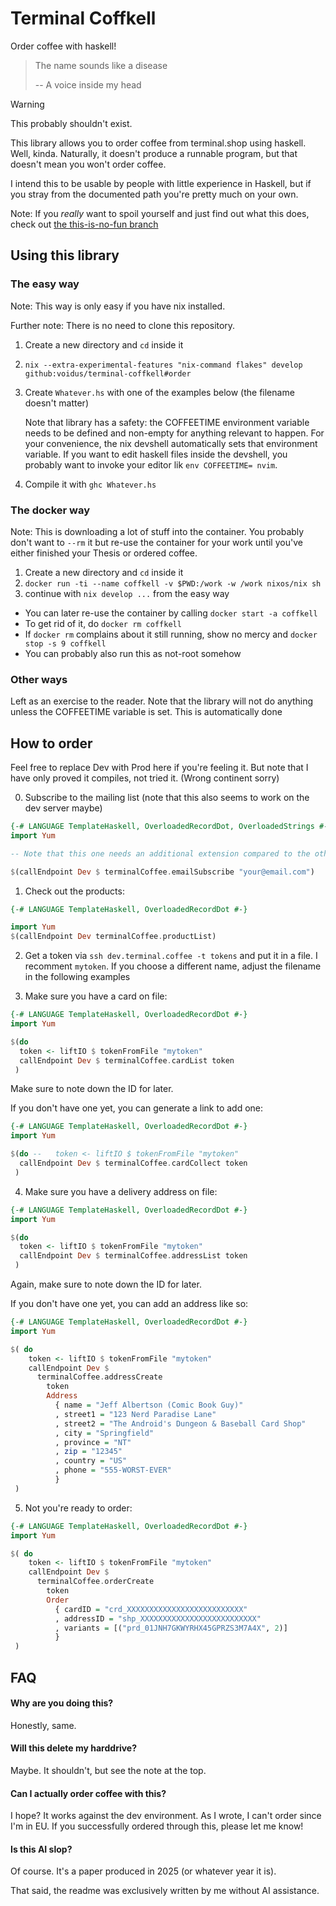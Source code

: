 # Terminal Coffkell

Order coffee with haskell!

> The name sounds like a disease
>
> -- A voice inside my head

> [!WARNING]  
> This probably shouldn't exist.

This library allows you to order coffee from terminal.shop using haskell. Well, kinda.
Naturally, it doesn't produce a runnable program, but that doesn't mean you won't order coffee.

I intend this to be usable by people with little experience in Haskell, but if
you stray from the documented path you're pretty much on your own.

Note: If you *really* want to spoil yourself and just find out what this does, check out [the this-is-no-fun branch](https://github.com/voidus/terminal-coffkell/tree/this-is-no-fun)

## Using this library

### The easy way
Note: This way is only easy if you have nix installed.

Further note: There is no need to clone this repository.

1. Create a new directory and `cd` inside it
2. `nix --extra-experimental-features "nix-command flakes" develop github:voidus/terminal-coffkell#order`
3. Create `Whatever.hs` with one of the examples below (the filename doesn't matter)

    Note that library has a safety: the COFFEETIME environment variable needs to
    be defined and non-empty for anything relevant to happen. For your convenience, the nix devshell automatically sets that environment variable. If you want to edit haskell files inside the devshell, you probably want to invoke your editor lik `env COFFEETIME= nvim`.
    
4. Compile it with `ghc Whatever.hs`

### The docker way

Note: This is downloading a lot of stuff into the container. You probably don't want to `--rm` it but re-use the container for your work until you've either finished your Thesis or ordered coffee.

1. Create a new directory and `cd` inside it
2. `docker run -ti --name coffkell -v $PWD:/work -w /work nixos/nix sh`
3. continue with `nix develop ...` from the easy way

- You can later re-use the container by calling `docker start -a coffkell`
- To get rid of it, do `docker rm coffkell`
- If `docker rm` complains about it still running, show no mercy and `docker stop -s 9 coffkell`
- You can probably also run this as not-root somehow

### Other ways

Left as an exercise to the reader.
Note that the library will not do anything unless the COFFEETIME variable is set. This is automatically done

## How to order

Feel free to replace Dev with Prod here if you're feeling it.
But note that I have only proved it compiles, not tried it. (Wrong continent sorry)

0. Subscribe to the mailing list (note that this also seems to work on the dev server maybe)

```haskell
{-# LANGUAGE TemplateHaskell, OverloadedRecordDot, OverloadedStrings #-}
import Yum

-- Note that this one needs an additional extension compared to the others!

$(callEndpoint Dev $ terminalCoffee.emailSubscribe "your@email.com")
```


1. Check out the products:

```haskell
{-# LANGUAGE TemplateHaskell, OverloadedRecordDot #-}

import Yum
$(callEndpoint Dev terminalCoffee.productList)
```

2. Get a token via `ssh dev.terminal.coffee -t tokens` and put it in a file.
   I recomment `mytoken`. If you choose a different name, adjust the filename
    in the following examples

3. Make sure you have a card on file:

```haskell
{-# LANGUAGE TemplateHaskell, OverloadedRecordDot #-}
import Yum

$(do
  token <- liftIO $ tokenFromFile "mytoken"
  callEndpoint Dev $ terminalCoffee.cardList token
 )
```

Make sure to note down the ID for later.

If you don't have one yet, you can generate a link to add one:

```haskell
{-# LANGUAGE TemplateHaskell, OverloadedRecordDot #-}
import Yum

$(do --   token <- liftIO $ tokenFromFile "mytoken"
  callEndpoint Dev $ terminalCoffee.cardCollect token
 )
```

4. Make sure you have a delivery address on file:

```haskell
{-# LANGUAGE TemplateHaskell, OverloadedRecordDot #-}
import Yum

$(do
  token <- liftIO $ tokenFromFile "mytoken"
  callEndpoint Dev $ terminalCoffee.addressList token
 )
```

Again, make sure to note down the ID for later.

If you don't have one yet, you can add an address like so:

```haskell
{-# LANGUAGE TemplateHaskell, OverloadedRecordDot #-}
import Yum

$( do
    token <- liftIO $ tokenFromFile "mytoken"
    callEndpoint Dev $
      terminalCoffee.addressCreate
        token
        Address
          { name = "Jeff Albertson (Comic Book Guy)"
          , street1 = "123 Nerd Paradise Lane"
          , street2 = "The Android's Dungeon & Baseball Card Shop"
          , city = "Springfield"
          , province = "NT"
          , zip = "12345"
          , country = "US"
          , phone = "555-WORST-EVER"
          }
 )
```


5. Not you're ready to order:

```haskell
{-# LANGUAGE TemplateHaskell, OverloadedRecordDot #-}
import Yum

$( do
    token <- liftIO $ tokenFromFile "mytoken"
    callEndpoint Dev $
      terminalCoffee.orderCreate
        token
        Order
          { cardID = "crd_XXXXXXXXXXXXXXXXXXXXXXXXXX"
          , addressID = "shp_XXXXXXXXXXXXXXXXXXXXXXXXXX"
          , variants = [("prd_01JNH7GKWYRHX45GPRZS3M7A4X", 2)]
          }
 )
```

## FAQ

#### Why are you doing this?
Honestly, same.

#### Will this delete my harddrive?
Maybe. It shouldn't, but see the note at the top.

#### Can I actually order coffee with this?
I hope? It works against the dev environment. As I wrote, I can't order since I'm in EU.
If you successfully ordered through this, please let me know!

#### Is this AI slop?
Of course. It's a paper produced in 2025 (or whatever year it is).

That said, the readme was exclusively written by me without AI assistance.

